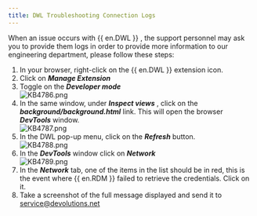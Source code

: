 ```yaml
---
title: DWL Troubleshooting Connection Logs
---
```


When an issue occurs with {{ en.DWL }} , the support personnel may ask you to provide them logs in order to provide more information to our engineering department, please follow these steps:

1. In your browser, right-click on the {{ en.DWL }} extension icon.
1. Click on ***Manage Extension***
1. Toggle on the ***Developer mode***  
![KB4786.png](/img/en/kb/KB4786.png)
1. In the same window, under ***Inspect views*** , click on the ***background/background.html*** link. This will open the browser ***DevTools*** window.  
![KB4787.png](/img/en/kb/KB4787.png)
1. In the DWL pop-up menu, click on the ***Refresh*** button.  
![KB4788.png](/img/en/kb/KB4788.png)
1. In the ***DevTools*** window click on ***Network***  
![KB4789.png](/img/en/kb/KB4789.png)
1. In the ***Network*** tab, one of the items in the list should be in red, this is the event where {{ en.RDM }} failed to retrieve the credentials. Click on it.
2. Take a screenshot of the full message displayed and send it to [service@devolutions.net](mailto:service@devolutions.net)
